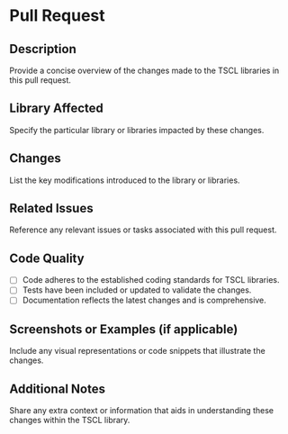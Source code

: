 # Pull Request

## Description
Provide a concise overview of the changes made to the TSCL libraries in this pull request.

## Library Affected
Specify the particular library or libraries impacted by these changes.

## Changes
List the key modifications introduced to the library or libraries.

## Related Issues
Reference any relevant issues or tasks associated with this pull request.

## Code Quality
- [ ] Code adheres to the established coding standards for TSCL libraries.
- [ ] Tests have been included or updated to validate the changes.
- [ ] Documentation reflects the latest changes and is comprehensive.

## Screenshots or Examples (if applicable)
Include any visual representations or code snippets that illustrate the changes.

## Additional Notes
Share any extra context or information that aids in understanding these changes within the TSCL library.